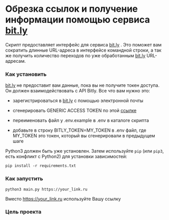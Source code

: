 # Обрезка ссылок  и получение информации помощью сервиса [bit.ly](https://bitly.com)

Скрипт предоставляет интерфейс для сервиса [bit.ly](https://bitly.com) . Это поможет вам сократить длинные URL-адреса в интерфейсе командной строки, а так же получить количество переходов по уже обработанным [bit.ly](https://bitly.com) URL-адресам.

### Как установить

 [bit.ly](https://bitly.com) не предоставит вам данные, пока вы не получите токен доступа. Он должен взаимодействовать с API Bitly. Все что вам нужно это:

- зарегистрироваться в [bit.ly](https://bitly.com) с помощью электронной почты

- сгенерировать GENERIC ACCESS TOKEN по этой [ссылке](https://bitly.com/a/oauth_apps)

- переименовать файл у .env.example в  .env  в каталоге скрипта
    
- добавьте в строку BITLY_TOKEN=MY_TOKEN в .env файл, где MY_TOKEN  это токен, который вы сгенерировали в предыдущем шаге



Python3 должен быть уже установлен. 
Затем используйте `pip` (или `pip3`, есть конфликт с Python2) для установки зависимостей:
```
pip install -r requirements.txt
```

### Как запустить
```
python3 main.py https://your_link.ru 
```
Вместо https://your_link.ru  используйте Вашу ссылку
### Цель проекта




